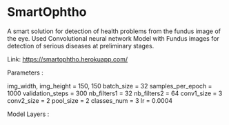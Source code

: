 ﻿# SmartOphtho

A smart solution for detection of health problems from the fundus image of the eye. Used
Convolutional neural network Model with Fundus images for detection of serious
diseases at preliminary stages.

Link: https://smartophtho.herokuapp.com/

Parameters :

img_width, img_height = 150, 150
batch_size = 32
samples_per_epoch = 1000
validation_steps = 300
nb_filters1 = 32
nb_filters2 = 64
conv1_size = 3
conv2_size = 2
pool_size = 2
classes_num = 3
lr = 0.0004

Model Layers :


